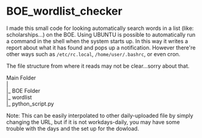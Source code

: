 # BOE_wordlist_checker
I made this small code for looking automatically search words in a list (like: scholarships...) on the BOE.
Using UBUNTU is possible to automatically run a command in the shell when the system starts up. In this way it writes a report about what it has found and pops up a notification. However there're other ways such as `/etc/rc.local`, `/home/user/.bashrc`, or even cron.

The file structure from where it reads may not be clear...sorry about that.  

Main Folder  
|  
|_ BOE Folder   
|_ wordlist  
|_ python_script.py  


Note: This can be easily interpolated to other daily-uploaded file by simply changing the URL, but if it is not workdays-daily, you may have some trouble with the days and the set up for the dowload.
